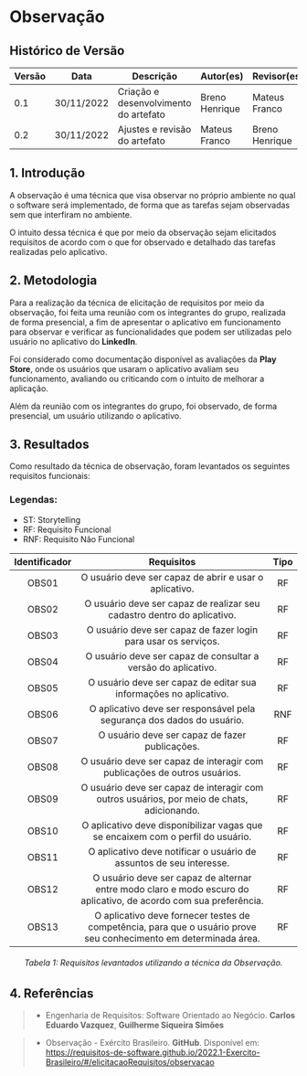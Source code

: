 # Observação

## Histórico de Versão

| Versão | Data | Descrição | Autor(es) | Revisor(es) |
|---|---|---|---|---|
| 0.1 | 30/11/2022 | Criação e desenvolvimento do artefato | Breno Henrique | Mateus Franco |
| 0.2 | 30/11/2022 | Ajustes e revisão do artefato | Mateus Franco | Breno Henrique |


## 1. Introdução

A observação é uma técnica que visa observar no próprio ambiente no qual o software será implementado, de forma que as tarefas sejam observadas sem que interfiram no ambiente. 

O intuito dessa técnica é que por meio da observação sejam elicitados requisitos de acordo com o que for observado e detalhado das tarefas realizadas pelo aplicativo.

## 2. Metodologia

Para a realização da técnica de elicitação de requisitos por meio da observação, foi feita uma reunião com os integrantes do grupo, realizada de forma presencial, a fim de apresentar o aplicativo em funcionamento para observar e verificar as funcionalidades que podem ser utilizadas pelo usuário no aplicativo do **LinkedIn**.

Foi considerado como documentação disponível as avaliações da **Play Store**, onde os usuários que usaram o aplicativo avaliam seu funcionamento, avaliando ou criticando com o intuito de melhorar a aplicação.

Além da reunião com os integrantes do grupo, foi observado, de forma presencial, um usuário utilizando o aplicativo.


## 3. Resultados
Como resultado da técnica de observação, foram levantados os seguintes requisitos funcionais:
### Legendas:
- ST: Storytelling
- RF: Requisito Funcional
- RNF: Requisito Não Funcional  

<center>

| Identificador | Requisitos                                       | Tipo |
| :------: | :--------------------------------------------------: | :---:
| OBS01    |  O usuário deve ser capaz de abrir e usar o aplicativo.  | RF
| OBS02    |  O usuário deve ser capaz de realizar seu cadastro dentro do aplicativo. | RF
| OBS03    |  O usuário deve ser capaz de fazer login para usar os serviços.  | RF
| OBS04    |  O usuário deve ser capaz de consultar a versão do aplicativo. | RF
| OBS05    |  O usuário deve ser capaz de editar sua informações no aplicativo. | RF
| OBS06    |  O aplicativo deve ser responsável pela segurança dos dados do usuário.  | RNF
| OBS07    |  O usuário deve ser capaz de fazer publicações.  | RF
| OBS08    |  O usuário deve ser capaz de interagir com publicações de outros usuários. | RF
| OBS09    |  O usuário deve ser capaz de interagir com outros usuários, por meio de chats, adicionando. | RF
| OBS10    |  O aplicativo deve disponibilizar vagas que se encaixem com o perfil do usuário. | RF
| OBS11    |  O aplicativo deve notificar o usuário de assuntos de seu interesse. | RF
| OBS12   |  O usuário deve ser capaz de alternar entre modo claro e modo escuro do aplicativo, de acordo com sua preferência. | RF
| OBS13   |  O aplicativo deve fornecer testes de competência, para que o usuário prove seu conhecimento em determinada área. | RF

</center>

<h6 align = "center"> Tabela 1: Requisitos levantados utilizando a técnica da Observação. </h6>

## 4. Referências

> * Engenharia de Requisitos: Software Orientado ao Negócio. **Carlos Eduardo Vazquez**, **Guilherme Siqueira Simões**

> * Observação - Exército Brasileiro. **GitHub**. Disponível em: https://requisitos-de-software.github.io/2022.1-Exercito-Brasileiro/#/elicitacaoRequisitos/observacao